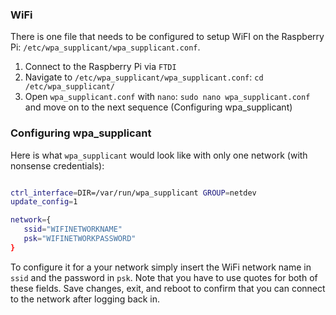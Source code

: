 ### WiFi

There is one file that needs to be configured to setup WiFI on the Raspberry Pi: `/etc/wpa_supplicant/wpa_supplicant.conf`.

1. Connect to the Raspberry Pi via `FTDI`
2. Navigate to `/etc/wpa_supplicant/wpa_supplicant.conf`: `cd /etc/wpa_supplicant/`
3. Open `wpa_supplicant.conf` with `nano`: `sudo nano wpa_supplicant.conf` and move on to the next sequence (Configuring wpa_supplicant)


### Configuring wpa_supplicant

Here is what `wpa_supplicant` would look like with only one network (with nonsense credentials):

```bash

ctrl_interface=DIR=/var/run/wpa_supplicant GROUP=netdev
update_config=1

network={
   ssid="WIFINETWORKNAME"
   psk="WIFINETWORKPASSWORD"
}
```

To configure it for a your network simply insert the WiFi network name in `ssid` and the password in `psk`. Note that you have to use quotes for both of these fields. Save changes, exit, and reboot to confirm that you can connect to the network after logging back in.
